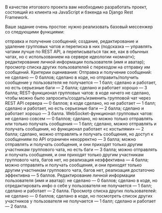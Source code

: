 В качестве итогового проекта вам необходимо разработать проект, состоящий из клиента на JavaScript и бэкенда на Django Rest Framework.

Ваше задание очень простое: нужно реализовать базовый мессенжер со следующими функциями:

отправка и получение сообщений;
создание, редактирование и удаление групповых чатов и переписка в них (подсказка — управлять чатами лучше по REST API, а переписываться так же, как в обычных чатах, но с использованием на сервере идеологии «комнат»);
редактирование личной информации пользователя (имя и аватар);
просмотр списка других пользователей с переходом на отправку им сообщений.
Критерии оценивания:
Отправка и получение сообщений:
не сделано — 0 баллов;
сделано в коде, но отправить/получить сообщение у пользователя не получается — 1 балл;
сделано и работает, но есть серьезные баги — 2 балла;
сделано и работает хорошо — 3 балла;
REST-функционал групповых чатов:
в коде ничего не сделано, чтобы можно было запросить/создать/изменить групповой чат через REST API сервера — 0 баллов;
в коде сделано, но не работает — 1 балл;
сделано и работает, но есть серьезные баги — 2 балла;
сделано и работает хорошо — 3 балла.
WebSocket-функционал групповых чатов:
не сделано совсем — 0 баллов;
сделано, но можно только отправлять или только получать сообщения — 1 балл;
сделано, можно отправлять и получать сообщения, но функционал работает «с костылями» — 2 балла;
сделано, можно отправлять и получать сообщения, но доступ к сообщениям по API ограничен некорректно — 3 балла;
можно отправлять и получать сообщения, и они приходят только другим участникам группового чата, но есть баги — 3 балла;
можно отправлять и получать сообщения, и они приходят только другим участникам группового чата, багов нет, но реализация неэффективна — 4 балла;
можно отправлять и получать сообщения, и они приходят только другим участникам группового чата, багов нет, реализация достаточно эффективна — 5 баллов.
Редактирование личной информации пользователя (имя и аватар):
не сделано — 0 баллов;
сделано в коде, но отредактировать инфо о себе у пользователя не получается — 1 балл;
сделано и работает — 2 балла.
Просмотр списка других пользователей:
не сделано — 0 баллов;
сделано в коде, но посмотреть список других участников у пользователя не получается — 1 балл;
сделано и работает — 2 балла.

